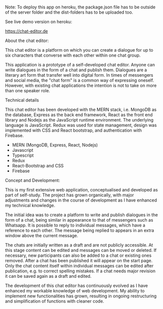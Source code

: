Note: To deploy this app on heroku, the package.json file has to be outside of the server folder and the dist-folders has to be uploaded too.

See live demo version on heroku:

https://chat-editor.de

About the chat editor:

This chat editor is a platform on which you can create a dialogue for up to six characters that converse with each other within one chat group.

This application is a prototype of a self-developed chat editor. Anyone can write dialogues in the form of a chat and publish them. Dialogues are a literary art form that transfer well into digital form. In times of messengers and social media, the "chat form" is a common way of expressing oneself. However, with existing chat applications the intention is not to take on more than one speaker role.

Technical details

This chat editor has been developed with the MERN stack, i.e. MongoDB as the database, Express as the back end framework, React as the front end library and Nodejs as the JavaScript runtime environment. The underlying language is JavaScript. Redux was used for state management, design was implemented with CSS and React bootstrap, and authentication with Firebase.

- MERN (MongoDB, Express, React, Nodejs)
- Javascript
- Typescript
- Redux
- React-Bootstrap and CSS
- Firebase

Concept and Development:

This is my first extensive web application, conceptualised and developed as part of self-study. The project has grown organically, with major adjustments and changes in the course of development as I have enhanced my technical knowledge.

The initial idea was to create a platform to write and publish dialogues in the form of a chat, being similar in appearance to that of messengers such as Whatsapp. It is possible to reply to individual messages, which have a reference to each other. The message being replied to appears in an extra window above the current message.

The chats are initially written as a draft and are not publicly accessible. At this stage content can be edited and messages can be moved or deleted. If necessary, new participants can also be added to a chat or existing ones removed. After a chat has been published it will appear on the start page. Only the chat content itself within individual messages can be edited after publication, e.g. to correct spelling mistakes. If a chat needs major revision it can be saved again as a draft and edited.

The development of this chat editor has continuously evolved as I have enhanced my workable knowledge of web development. My ability to implement new functionalities has grown, resulting in ongoing restructuring and simplification of functions with cleaner code.
